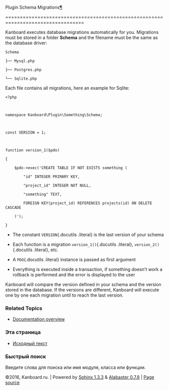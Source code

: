 Plugin Schema Migrations[¶](#plugin-schema-migrations "Ссылка на этот заголовок")

=================================================================================



Kanboard executes database migrations automatically for you. Migrations must be stored in a folder **Schema** and the filename must be the same as the database driver:



    Schema

    ├── Mysql.php

    ├── Postgres.php

    └── Sqlite.php



Each file contains all migrations, here an example for Sqlite:



    <?php



    namespace Kanboard\Plugin\Something\Schema;



    const VERSION = 1;



    function version_1($pdo)

    {

        $pdo->exec('CREATE TABLE IF NOT EXISTS something (

            "id" INTEGER PRIMARY KEY,

            "project_id" INTEGER NOT NULL,

            "something" TEXT,

            FOREIGN KEY(project_id) REFERENCES projects(id) ON DELETE CASCADE

        )');

    }



-   The constant `VERSION`{.docutils .literal} is the last version of your schema

-   Each function is a migration `version_1()`{.docutils .literal}, `version_2()`{.docutils .literal}, etc.

-   A `PDO`{.docutils .literal} instance is passed as first argument

-   Everything is executed inside a transaction, if something doesn’t work a rollback is performed and the error is displayed to the user



Kanboard will compare the version defined in your schema and the version stored in the database. If the versions are different, Kanboard will execute one by one each migration until to reach the last version.



### Related Topics



-   [Documentation overview](index.markdown)



### Эта страница



-   [Исходный текст](_sources/plugin-schema-migrations.txt)



### Быстрый поиск



Введите слова для поиска или имя модуля, класса или функции.



©2016, Kanboard.ru. | Powered by [Sphinx 1.3.3](http://sphinx-doc.org/) & [Alabaster 0.7.8](https://github.com/bitprophet/alabaster) | [Page source](_sources/plugin-schema-migrations.txt)


